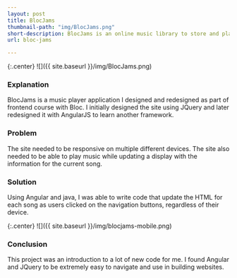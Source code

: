 ```yaml
---
layout: post
title: BlocJams
thumbnail-path: "img/BlocJams.png"
short-description: BlocJams is an online music library to store and play music.
url: bloc-jams

---
```


{:.center}
![]({{ site.baseurl }}/img/BlocJams.png)

### Explanation

BlocJams is a music player application I designed and redesigned as part of frontend course with Bloc. I initially designed the site using JQuery and later redesigned it with AngularJS to learn another framework.

### Problem

The site needed to be responsive on multiple different devices. The site also needed to be able to play music while updating a display with the information for the current song.

### Solution

Using Angular and java, I was able to write code that update the HTML for each song as users clicked on the navigation buttons, regardless of their device.

{:.center}
![]({{ site.baseurl }}/img/blocjams-mobile.png)


### Conclusion

This project was an introduction to a lot of new code for me. I found Angular and JQuery to be extremely easy to navigate and use in building websites.
